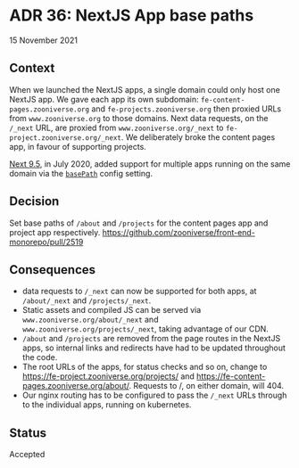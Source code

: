 # ADR 36: NextJS App base paths

15 November 2021

## Context

When we launched the NextJS apps, a single domain could only host one NextJS app. We gave each app its own subdomain: `fe-content-pages.zooniverse.org` and `fe-projects.zooniverse.org` then proxied URLs from `www.zooniverse.org` to those domains. Next data requests, on the `/_next` URL, are proxied from `www.zooniverse.org/_next` to `fe-project.zooniverse.org/_next`. We deliberately broke the content pages app, in favour of supporting projects.

[Next 9.5](https://nextjs.org/blog/next-9-5), in July 2020, added support for multiple apps running on the same domain via the [`basePath`](https://nextjs.org/blog/next-9-5#customizable-base-path) config setting.

## Decision

Set base paths of `/about` and `/projects` for the content pages app and project app respectively.
https://github.com/zooniverse/front-end-monorepo/pull/2519

## Consequences
 - data requests to `/_next` can now be supported for both apps, at `/about/_next` and `/projects/_next`. 
- Static assets and compiled JS can be served via `www.zooniverse.org/about/_next` and `www.zooniverse.org/projects/_next`, taking advantage of our CDN.
- `/about` and `/projects` are removed from the page routes in the NextJS apps, so internal links and redirects have had to be updated throughout the code.
- The root URLs of the apps, for status checks and so on, change to https://fe-project.zooniverse.org/projects/ and https://fe-content-pages.zooniverse.org/about/. Requests to /, on either domain, will 404.
- Our nginx routing has to be configured to pass the `/_next` URLs through to the individual apps, running on kubernetes.


## Status

Accepted
